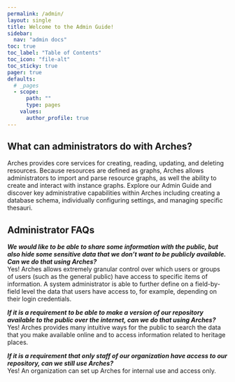 ```yaml
---
permalink: /admin/
layout: single
title: Welcome to the Admin Guide!
sidebar:
  nav: "admin docs"
toc: true
toc_label: "Table of Contents"
toc_icon: "file-alt"
toc_sticky: true
pager: true
defaults:
  # _pages
  - scope:
      path: ""
      type: pages
    values:
      author_profile: true
---  
```

## What can administrators do with Arches?
Arches provides core services for creating, reading, updating, and deleting resources. Because resources are defined as graphs, Arches allows administrators to import and parse resource graphs, as well the ability to create and interact with instance graphs. Explore our Admin Guide and discover key administrative capabilities within Arches including creating a database schema, individually configuring settings, and managing specific thesauri.

## Administrator FAQs
***We would like to be able to share some information with the public, but also hide some sensitive data that we don’t want to be publicly available. Can we do that using Arches?***  
Yes! Arches allows extremely granular control over which users or groups of users (such as the general public) have access to specific items of information.  A system administrator is able to further define on a field-by-field level the data that users have access to, for example, depending on their login credentials.

***If it is a requirement to be able to make a version of our repository available to the public over the internet, can we do that using Arches?***  
Yes! Arches provides many intuitive ways for the public to search the data that you make available online and to access information related to heritage places.

***If it is a requirement that only staff of our organization have access to our repository, can we still use Arches?***  
Yes! An organization can set up Arches for internal use and access only.
